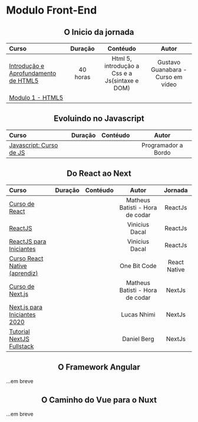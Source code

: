 # **Modulo Front-End** #

<h2 align="center">O Inicio da jornada</h2>

| Curso | Duração | Contéudo | Autor |
|:------|:-------:|:--------:|:-----:|
| [Introdução e Aprofundamento de HTML5](https://youtube.com/playlist?list=PLHz_AreHm4dlAnJ_jJtV29RFxnPHDuk9o) |40 horas| Html 5, introdução a Css e a Js(sintaxe e DOM)| Gustavo Guanabara - Curso em vídeo | HTML5
| [Modulo 1 - HTML5](https://youtube.com/playlist?list=PLHz_AreHm4dkZ9-atkcmcBaMZdmLHft8n)|   |   |   | HTML5

<h2 align="center">Evoluindo no Javascript</h2>

| Curso | Duração | Contéudo | Autor |
|:------|:-------:|:--------:|:-----:|
| [Javascript: Curso de JS](https://youtube.com/playlist?list=PLbA-jMwv0cuWbas947cygrzfzHIc7esmp) | | | Programador a Bordo | Javascript Basico

<h2 align="center">Do React ao Next</h2>

| Curso | Duração | Contéudo | Autor | Jornada |
|:------|:-------:|:--------:|:-----:|:-------:|
| [Curso de React](https://youtube.com/playlist?list=PLnDvRpP8BneyVA0SZ2okm-QBojomniQVO)| | | Matheus Batisti - Hora de codar | ReactJs
| [ReactJS](https://youtube.com/playlist?list=PLv2oOZboUtKO4_YN4T2CP9-fUKM0yozKg)| | | Vinicius Dacal  | ReactJs
| [ReactJS para Iniciantes](https://www.youtube.com/playlist?list=PLv2oOZboUtKMMszyFDrMz-cVs4pKqDssM) | | | Vinicius Dacal  | ReactJs
| [Curso React Native (aprendiz)](https://youtube.com/playlist?list=PLdDT8if5attEd4sRnZBIkNihR-_tE612_) | | | One Bit Code  | React Native
| [Curso de Next.js](https://www.youtube.com/playlist?list=PLnDvRpP8BnezfJcfiClWskFOLODeqI_Ft) | | | Matheus Batisti - Hora de codar | NextJs
| [Next.js para Iniciantes 2020](https://youtube.com/playlist?list=PLkFMdTTdI9c2js2bPRUhChVA0jdI-358s) | | | Lucas Nhimi | NextJs
| [Tutorial NextJS Fullstack](https://www.youtube.com/watch?v=MeYibJFi7p0&list=PLbV6TI03ZWYVxGBKyYJf_Qy6d4saMbCq3&ab_channel=DanielBerg) | | | Daniel Berg | NextJs

<h2 align="center">O Framework Angular</h2>
...em breve

<h2 align="center">O Caminho do Vue para o Nuxt</h2>
...em breve
